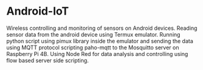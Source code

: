 # Android-IoT
Wireless controlling and monitoring of sensors on Android devices. Reading sensor data from the android device using Termux emulator. Running python script  using pimux library inside the emulator and sending the data using MQTT protocol scripting paho-mqtt to the Mosquitto server on Raspberry Pi 4B. Using Node Red for data analysis and controlling using flow based server side scripting.
